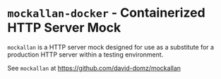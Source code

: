 # `mockallan-docker` - Containerized HTTP Server Mock

`mockallan` is a HTTP server mock designed for use as a substitute for a production HTTP server within a testing environment.

See `mockallan` at https://github.com/david-domz/mockallan
